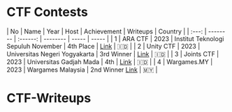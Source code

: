 # CTF Contests

| No | Name      | Year     | Host  | Achievement   | Writeups | Country |
| :---:   | --------  | :------: | -------- | ----- | ----- |
| 1 | ARA CTF   | 2023     | Institut Teknologi Sepuluh November | 4th Place | [Link](tes) | 🇮🇩 |
| 2 | Unity CTF   | 2023   | Universitas Negeri Yogyakarta | 3rd Winner | [Link](tes) | 🇮🇩 |
| 3 | Joints CTF  | 2023   | Universitas Gadjah Mada       | 4th  | [Link](tes) | 🇮🇩 |
| 4 | Wargames.MY | 2023   | Wargames Malaysia             | 2nd Winner [Link](tes) | 🇲🇾 |


# CTF-Writeups
